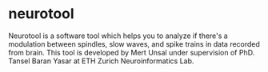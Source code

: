 # neurotool
Neurotool is a software tool which helps you to analyze if there's a modulation between spindles, slow waves, and spike trains in data recorded from brain. This tool is developed by Mert Unsal under supervision of PhD. Tansel Baran Yasar at ETH Zurich Neuroinformatics Lab. 
